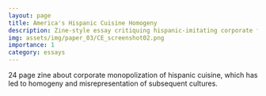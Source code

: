 ```yaml
---
layout: page
title: America's Hispanic Cuisine Homogeny
description: Zine-style essay critiquing hispanic-imitating corporate food chains
img: assets/img/paper_03/CE_screenshot02.png
importance: 1
category: essays
---
```


24 page zine about corporate monopolization of hispanic cuisine, which has led to homogeny and misrepresentation of subsequent cultures.

<object data="{{ site.url }}{{ site.baseurl }}/assets/pdf/IP_Draft_Normal.pdf" width="800" height="500" type='application/pdf'></object>



